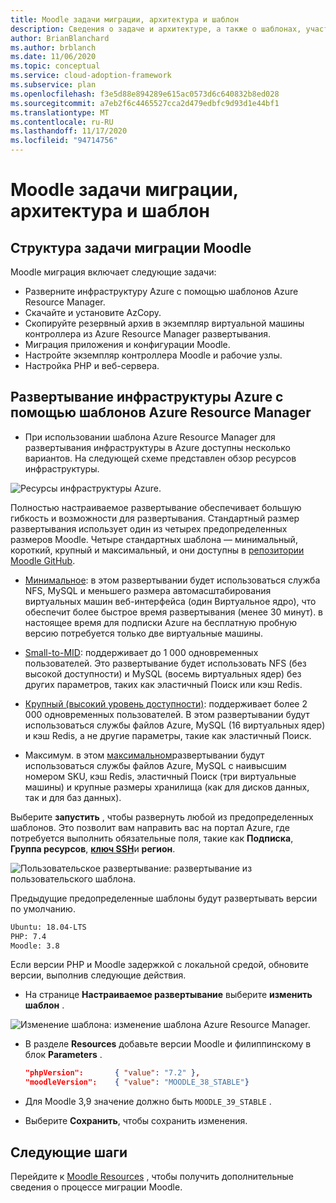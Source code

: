 ```yaml
---
title: Moodle задачи миграции, архитектура и шаблон
description: Сведения о задаче и архитектуре, а также о шаблонах, участвующих в Moodle миграции.
author: BrianBlanchard
ms.author: brblanch
ms.date: 11/06/2020
ms.topic: conceptual
ms.service: cloud-adoption-framework
ms.subservice: plan
ms.openlocfilehash: f3e5d88e894289e615ac0573d6c640832b8ed028
ms.sourcegitcommit: a7eb2f6c4465527cca2d479edbfc9d93d1e44bf1
ms.translationtype: MT
ms.contentlocale: ru-RU
ms.lasthandoff: 11/17/2020
ms.locfileid: "94714756"
---
```

# <a name="moodle-migration-tasks-architecture-and-template"></a>Moodle задачи миграции, архитектура и шаблон

## <a name="moodle-migration-task-outline"></a>Структура задачи миграции Moodle

Moodle миграция включает следующие задачи:

- Разверните инфраструктуру Azure с помощью шаблонов Azure Resource Manager.
- Скачайте и установите AzCopy.
- Скопируйте резервный архив в экземпляр виртуальной машины контроллера из Azure Resource Manager развертывания.
- Миграция приложения и конфигурации Moodle.
- Настройте экземпляр контроллера Moodle и рабочие узлы.
- Настройка PHP и веб-сервера.

## <a name="deploy-azure-infrastructure-with-azure-resource-manager-templates"></a>Развертывание инфраструктуры Azure с помощью шаблонов Azure Resource Manager

- При использовании шаблона Azure Resource Manager для развертывания инфраструктуры в Azure доступны несколько вариантов. На следующей схеме представлен обзор ресурсов инфраструктуры.

![Ресурсы инфраструктуры Azure.](images/architecture.png)

Полностью настраиваемое развертывание обеспечивает большую гибкость и возможности для развертывания. Стандартный размер развертывания использует один из четырех предопределенных размеров Moodle. Четыре стандартных шаблона — минимальный, короткий, крупный и максимальный, и они доступны в [репозитории Moodle GitHub](https://github.com/Azure/Moodle).

- [Минимальное](https://portal.azure.com/#create/Microsoft.Template/uri/https%3A%2F%2Fraw.githubusercontent.com%2FAzure%2FMoodle%2Fmaster%2Fazuredeploy-minimal.json): в этом развертывании будет использоваться служба NFS, MySQL и меньшего размера автомасштабирования виртуальных машин веб-интерфейса (один Виртуальное ядро), что обеспечит более быстрое время развертывания (менее 30 минут). в настоящее время для подписки Azure на бесплатную пробную версию потребуется только две виртуальные машины.

- [Small-to-MID](https://portal.azure.com/#create/Microsoft.Template/uri/https%3A%2F%2Fraw.githubusercontent.com%2FAzure%2FMoodle%2Fmaster%2Fazuredeploy-small2mid-noha.json): поддерживает до 1 000 одновременных пользователей. Это развертывание будет использовать NFS (без высокой доступности) и MySQL (восемь виртуальных ядер) без других параметров, таких как эластичный Поиск или кэш Redis.

- [Крупный (высокий уровень доступности)](https://portal.azure.com/#create/Microsoft.Template/uri/https%3A%2F%2Fraw.githubusercontent.com%2FAzure%2FMoodle%2Fmaster%2Fazuredeploy-large-ha.json): поддерживает более 2 000 одновременных пользователей. В этом развертывании будут использоваться службы файлов Azure, MySQL (16 виртуальных ядер) и кэш Redis, а не другие параметры, такие как эластичный Поиск.

- Максимум. в этом [максимальном](https://portal.azure.com/#create/Microsoft.Template/uri/https%3A%2F%2Fraw.githubusercontent.com%2FAzure%2FMoodle%2Fmaster%2Fazuredeploy-maximal.json)развертывании будут использоваться службы файлов Azure, MySQL с наивысшим номером SKU, кэш Redis, эластичный Поиск (три виртуальные машины) и крупные размеры хранилища (как для дисков данных, так и для баз данных).

Выберите **запустить** , чтобы развернуть любой из предопределенных шаблонов. Это позволит вам направить вас на портал Azure, где потребуется выполнить обязательные поля, такие как **Подписка**, **Группа ресурсов**, [**ключ SSH**](https://docs.github.com/en/free-pro-team@latest/github/authenticating-to-github/generating-a-new-ssh-key-and-adding-it-to-the-ssh-agent)и **регион**.

![Пользовательское развертывание: развертывание из пользовательского шаблона.](images/custom-deployment.png)

Предыдущие предопределенные шаблоны будут развертывать версии по умолчанию.

```bash
Ubuntu: 18.04-LTS
PHP: 7.4
Moodle: 3.8
```

Если версии PHP и Moodle задержкой с локальной средой, обновите версии, выполнив следующие действия.

- На странице **Настраиваемое развертывание** выберите **изменить шаблон** .

![Изменение шаблона: изменение шаблона Azure Resource Manager.](images/edit-template.png)

- В разделе **Resources** добавьте версии Moodle и филиппинскому в блок **Parameters** .

    ```json
    "phpVersion":       { "value": "7.2" },
    "moodleVersion":    { "value": "MOODLE_38_STABLE"}
    ```

- Для Moodle 3,9 значение должно быть `MOODLE_39_STABLE` .

- Выберите **Сохранить**, чтобы сохранить изменения.

## <a name="next-steps"></a>Следующие шаги

Перейдите к [Moodle Resources](./migration-resources.md) , чтобы получить дополнительные сведения о процессе миграции Moodle.
